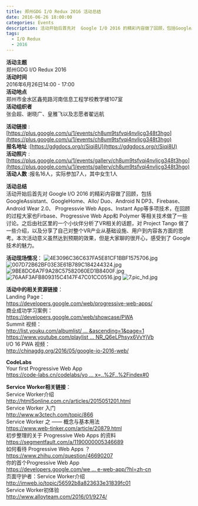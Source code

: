 ```yaml
---
title: 郑州GDG I/O Redux 2016 活动总结
date: 2016-06-26 18:00:00
categories: Events
description: 活动开始后首先对  Google I/O 2016 的精彩内容做了回顾，包括GoogleAssistant、GoogleHome、Allo/ Duo、Android N DP3、Firebase、Android Wear 2.0、 Progressvie Web Apps、Instant App等多项技术，在回顾的过程大家也Firbase、Progressive Web App和 Polymer 等相关技术做了一些讨论。
tags:
  - I/O Redux
  - 2016
---
```


**活动主题** <br>
郑州GDG I/O Redux 2016<br>
**活动时间** <br>
2016年6月26日14:00 - 17:00<br>
**活动地点** <br>
郑州市金水区鑫苑路河南信息工程学校教学楼107室<br>
**活动组织者** <br>
张会超、谢晓广、皇雅飞以及志愿者翟远航<br>

**活动链接** : [https://plus.google.com/u/1/events/ch8um9tsfvqi4nvljcg348t3hgo](https://plus.google.com/u/1/events/ch8um9tsfvqi4nvljcg348t3hgo)<br>
**报名地址** :[https://gdgdocs.org/r/Siqi8U](https://gdgdocs.org/r/Siqi8U)<br>
**活动照片** :[https://plus.google.com/u/1/events/gallery/ch8um9tsfvqi4nvljcg348t3hgo](https://plus.google.com/u/1/events/gallery/ch8um9tsfvqi4nvljcg348t3hgo)<br>
**活动人数** :报名16人，实际参加7人，其中女生1人

**活动总结** <br>
活动开始后首先对  Google I/O 2016 的精彩内容做了回顾，包括GoogleAssistant、GoogleHome、Allo/ Duo、Android N DP3、Firebase、Android Wear 2.0、 Progressvie Web Apps、Instant App等多项技术，在回顾的过程大家也Firbase、Progressive Web App和 Polymer 等相关技术做了一些讨论。之后由社区里的一个小伙伴分析了VR相关的话题，对 Project Tango 做了一些介绍，以及分享了自己对整个VR产业从基础设施、用户到内容各方面的思考。本次活动意义虽然达到预期的效果，但是大家聊的很开心，感受到了 Google 技术的魅力。

**活动现场情况**：
![4E3096C36C637FA5E81CF1BBF1575706.jpg](https://uc0.chinagdg.com/attachment/forum/201606/28/014733pyww2ocz5pymycm6.jpg)
![007D72B62BF03E3E61B789C184244324.jpg](https://uc0.chinagdg.com/attachment/forum/201606/28/0147561t7njn1t67xa7w4w.jpg)
![9BE8DC6A7F9A28C57582060ED1B8400F.jpg](https://uc0.chinagdg.com/attachment/forum/201606/28/014808j7n4104t754n4444.jpg)
![76AAF3AFB809315C4147F47C01CC0516.jpg](https://uc0.chinagdg.com/attachment/forum/201606/28/014834sv18ncsm5v5v87om.jpg)
![7.pic_hd.jpg](https://uc0.chinagdg.com/attachment/forum/201606/28/0159095mmspvv6s6uvf50u.jpg)



**活动中的相关资源链接**：<br>
Landing Page：<br>
<https://developers.google.com/web/progressive-web-apps/><br>
商业成功学习案例：<br>
<https://developers.google.com/web/showcase/PWA> <br>
Summit 视频：<br>
[http://list.youku.com/albumlist/ ... &ascending=1&page=1](http://list.youku.com/albumlist/show?id=27485201&ascending=1&page=1)
[https://www.youtube.com/playlist ... NR_Q6eLPhsyx6VvYjVb](https://www.youtube.com/playlist?list=PLNYkxOF6rcIAWWNR_Q6eLPhsyx6VvYjVb)<br>
I/O 16 PWA 视频：<br>
<http://chinagdg.org/2016/05/google-io-2016-web/>

**CodeLabs**<br>
Your first Progressive Web App<br>
[https://code-labs.cn/codelabs/yo ... x=..%2F..%2Findex#0](https://code-labs.cn/codelabs/your-first-pwapp/index.html?index=..%2F..%2Findex#0)

**Service Worker相关链接**：<br>
Service Worker介绍<br>
<http://html5online.com.cn/articles/2015051201.html><br>
Service Worker 入门<br>
<http://www.w3ctech.com/topic/866><br>
Service Worker 之 —— 概念与基本用法<br>
<https://www.web-tinker.com/article/20879.html><br>
初步整理的关于 Progressive Web Apps 的资料<br>
<https://segmentfault.com/a/1190000005346689><br>
如何看待 Progressive Web Apps ？<br>
<https://www.zhihu.com/question/46690207><br>
你的首个Progressive Web App<br>
[https://developers.google.com/we ... e-web-app/?hl=zh-cn](https://developers.google.com/web/fundamentals/getting-started/your-first-progressive-web-app/?hl=zh-cn)<br>
页面守护者：Service Worker介绍<br>
<http://imweb.io/topic/56592b8a823633e31839fc01><br>
Service Worker初体验<br>
<http://www.alloyteam.com/2016/01/9274/>

